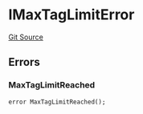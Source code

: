 # IMaxTagLimitError
[Git Source](https://github.com/thrackle-io/tron/blob/fd00dd3f701afe5991226ded04be9da490ad380d/src/common/IErrors.sol)


## Errors
### MaxTagLimitReached

```solidity
error MaxTagLimitReached();
```

